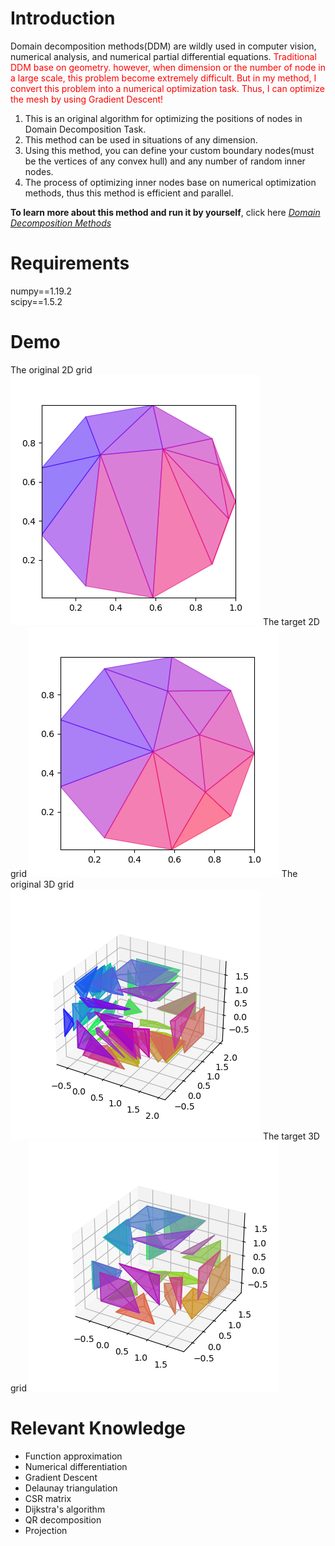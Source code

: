 <h1><b>Introduction</b></h1>
Domain decomposition methods(DDM) are wildly used in computer vision, numerical analysis, and numerical partial differential equations.
<font color="red">
    Traditional DDM base on geometry. however, when dimension or the number of node in a large scale, this problem become extremely difficult. But in my method, I convert this problem into a numerical optimization task. Thus, I can optimize the mesh by using Gradient Descent!
</font><br>
<ol>
    <li>This is an original algorithm for optimizing the positions of nodes in Domain Decomposition Task.
    <li>This method can be used in situations of any dimension.
    <li>Using this method, you can define your custom boundary nodes(must be the vertices of any convex hull) and any number of random inner nodes.
     <li>The process of optimizing inner nodes base on numerical optimization methods, thus this method is efficient and parallel.
</ol>
<b>To learn more about this method and run it by yourself</b>, click here <i><a href="http://www.li-zheng.net:8000/algorithms/domain_decomposition_methods.html">Domain Decomposition Methods</a></i>

<h1><b>Requirements</b></h1>
numpy==1.19.2<br>
scipy==1.5.2

<h1><b>Demo</b></h1>
The original 2D grid 
<img src="https://github.com/LizhengMathAi/Parallel_DDM/blob/main/src/origin2d.png" />
The target 2D grid
<img src="https://github.com/LizhengMathAi/Parallel_DDM/blob/main/src/target2d.png" />
The original 3D grid 
<img src="https://github.com/LizhengMathAi/Parallel_DDM/blob/main/src/origin3d-1.png" />
The target 3D grid
<img src="https://github.com/LizhengMathAi/Parallel_DDM/blob/main/src/target3d.png" />

<h1><b>Relevant Knowledge</b></h1>
<ul>
    <li>Function approximation
    <li>Numerical differentiation
    <li>Gradient Descent
    <li>Delaunay triangulation
    <li>CSR matrix
    <li>Dijkstra's algorithm
    <li>QR decomposition
    <li>Projection
</ul>
